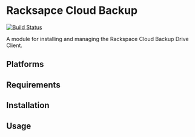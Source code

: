 Racksapce Cloud Backup
======================

[![Build Status](https://travis-ci.org/plainprogrammer/puppet-rackspace_cloudbackup.png)](https://travis-ci.org/plainprogrammer/puppet-rackspace_cloudbackup)

A module for installing and managing the Rackspace Cloud Backup Drive Client.

Platforms
---------

Requirements
------------

Installation
------------

Usage
-----


